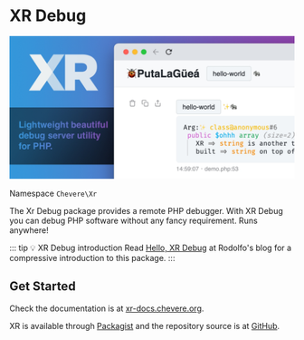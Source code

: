 # XR Debug

![XR](../src/packages/xr/xr-social.jpg)

Namespace `Chevere\Xr`

The Xr Debug package provides a remote PHP debugger. With XR Debug you can debug PHP software without any fancy requirement. Runs anywhere!

::: tip 💡 XR Debug introduction
Read [Hello, XR Debug](https://rodolfoberrios.com/2022/01/06/hello-xr/) at Rodolfo's blog for a compressive introduction to this package.
:::

## Get Started

Check the documentation is at [xr-docs.chevere.org](https://xr-docs.chevere.org/).

XR is available through [Packagist](https://packagist.org/packages/chevere/xr) and the repository source is at [GitHub](https://github.com/chevere/xr).
